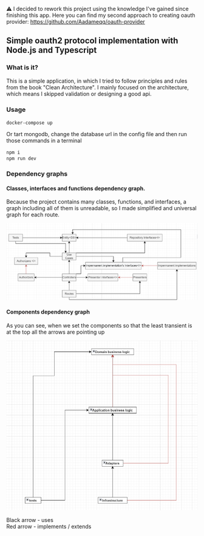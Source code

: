 ⚠️ I decided to rework this project using the knowledge I've gained since finishing this app.
Here you can find my second approach to creating oauth provider: https://github.com/Aadameqq/oauth-provider

## Simple oauth2 protocol implementation with Node.js and Typescript
### What is it?
This is a simple application, in which I tried to follow principles and rules from the book "Clean Architecture".
I mainly focused on the architecture, which means I skipped validation or designing a good api.

### Usage

    docker-compose up
    
Or tart mongodb, change the database url in the config file and then run those commands in a terminal

    npm i
    npm run dev

    
### Dependency graphs

#### Classes, interfaces and functions dependency graph. 
Because the project contains many classes, functions, and interfaces, a graph including all of them is unreadable, so I made simplified and universal graph for each route.

![img_1.png](img_1.png)

#### Components dependency graph
As you can see, when we set the components so that the least transient is at the top all the arrows are pointing up

![img_2.png](img_2.png)

Black arrow - uses <br>
Red arrow - implements / extends
